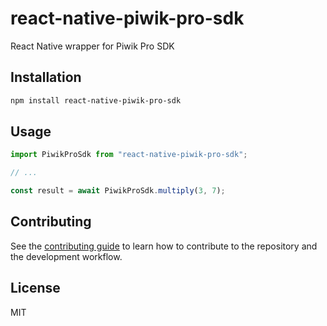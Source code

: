 # react-native-piwik-pro-sdk

React Native wrapper for Piwik Pro SDK

## Installation

```sh
npm install react-native-piwik-pro-sdk
```

## Usage

```js
import PiwikProSdk from "react-native-piwik-pro-sdk";

// ...

const result = await PiwikProSdk.multiply(3, 7);
```

## Contributing

See the [contributing guide](CONTRIBUTING.md) to learn how to contribute to the repository and the development workflow.

## License

MIT
